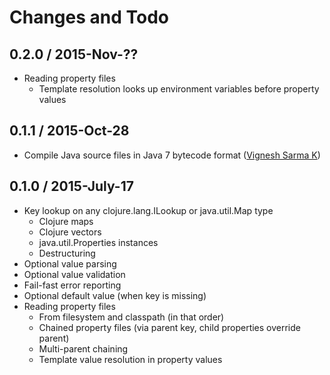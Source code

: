 # Changes and Todo

## 0.2.0 / 2015-Nov-??

- Reading property files
  - Template resolution looks up environment variables before property values

## 0.1.1 / 2015-Oct-28

- Compile Java source files in Java 7 bytecode format ([Vignesh Sarma K](vigneshsarma))

## 0.1.0 / 2015-July-17

- Key lookup on any clojure.lang.ILookup or java.util.Map type
  - Clojure maps
  - Clojure vectors
  - java.util.Properties instances
  - Destructuring
- Optional value parsing
- Optional value validation
- Fail-fast error reporting
- Optional default value (when key is missing)
- Reading property files
  - From filesystem and classpath (in that order)
  - Chained property files (via parent key, child properties override parent)
  - Multi-parent chaining
  - Template value resolution in property values

